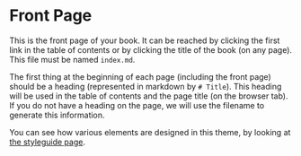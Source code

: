 # Front Page

This is the front page of your book. It can be reached by clicking the first link in the table of contents or by clicking the title of the book (on any page). This file must be named `index.md`.

The first thing at the beginning of each page (including the front page) should be a heading (represented in markdown by `# Title`). This heading will be used in the table of contents and the page title (on the browser tab). If you do not have a heading on the page, we will use the filename to generate this information.

You can see how various elements are designed in this theme, by looking at [the styleguide page](styleguide.md).